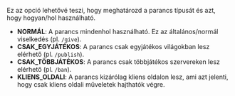 Ez az opció lehetővé teszi, hogy meghatározd a parancs típusát és azt, hogy hogyan/hol használható.

* **NORMÁL**: A parancs mindenhol használható. Ez az általános/normál viselkedés (pl. `/give`).
* **CSAK_EGYJÁTÉKOS**: A parancs csak egyjátékos világokban lesz elérhető (pl. `/publish`).
* **CSAK_TÖBBJÁTÉKOS**: A parancs csak többjátékos szervereken lesz elérhető (pl. `/ban`).
* **KLIENS_OLDALI**: A parancs kizárólag kliens oldalon lesz, ami azt jelenti, hogy csak kliens oldali műveletek hajthatók végre.